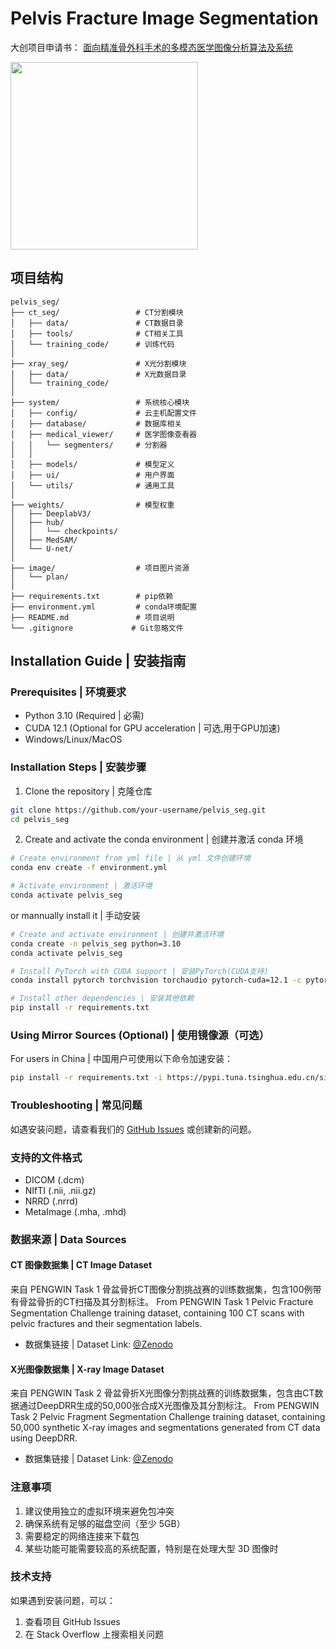 # Pelvis Fracture Image Segmentation

大创项目申请书：
[面向精准骨外科手术的多模态医学图像分析算法及系统](Project_plan.md)

 <img src="image/logo.png" width="300">

## 项目结构

```
pelvis_seg/
├── ct_seg/                 # CT分割模块
│   ├── data/               # CT数据目录
│   ├── tools/              # CT相关工具
│   └── training_code/      # 训练代码
│
├── xray_seg/               # X光分割模块
│   ├── data/               # X光数据目录    
│   └── training_code/
│
├── system/                 # 系统核心模块
│   ├── config/             # 云主机配置文件
│   ├── database/           # 数据库相关
│   ├── medical_viewer/     # 医学图像查看器
│   │   └── segmenters/     # 分割器
│   │
│   ├── models/             # 模型定义
│   ├── ui/                 # 用户界面
│   └── utils/              # 通用工具
│
├── weights/                # 模型权重
│   ├── DeeplabV3/
│   ├── hub/
│   │   └── checkpoints/
│   ├── MedSAM/
│   └── U-net/
│
├── image/                  # 项目图片资源
│   └── plan/
│
├── requirements.txt        # pip依赖
├── environment.yml         # conda环境配置
├── README.md               # 项目说明
└── .gitignore             # Git忽略文件
```

## Installation Guide | 安装指南

### Prerequisites | 环境要求
- Python 3.10 (Required | 必需)
- CUDA 12.1 (Optional for GPU acceleration | 可选,用于GPU加速)
- Windows/Linux/MacOS

### Installation Steps | 安装步骤

1. Clone the repository | 克隆仓库
```bash
git clone https://github.com/your-username/pelvis_seg.git
cd pelvis_seg
```
2. Create and activate the conda environment | 创建并激活 conda 环境
```bash
# Create environment from yml file | 从 yml 文件创建环境
conda env create -f environment.yml

# Activate environment | 激活环境
conda activate pelvis_seg
```
or mannually install it | 手动安装
```bash
# Create and activate environment | 创建并激活环境
conda create -n pelvis_seg python=3.10
conda activate pelvis_seg

# Install PyTorch with CUDA support | 安装PyTorch(CUDA支持)
conda install pytorch torchvision torchaudio pytorch-cuda=12.1 -c pytorch -c nvidia

# Install other dependencies | 安装其他依赖
pip install -r requirements.txt
```


### Using Mirror Sources (Optional) | 使用镜像源（可选）

For users in China | 中国用户可使用以下命令加速安装：

```bash
pip install -r requirements.txt -i https://pypi.tuna.tsinghua.edu.cn/simple
```


### Troubleshooting | 常见问题

如遇安装问题，请查看我们的 [GitHub Issues](https://github.com/your-username/pelvis_seg/issues) 或创建新的问题。

### 支持的文件格式
- DICOM (.dcm)
- NIfTI (.nii, .nii.gz)
- NRRD (.nrrd)
- MetaImage (.mha, .mhd)

### 数据来源 | Data Sources

#### CT 图像数据集 | CT Image Dataset
来自 PENGWIN Task 1 骨盆骨折CT图像分割挑战赛的训练数据集，包含100例带有骨盆骨折的CT扫描及其分割标注。
From PENGWIN Task 1 Pelvic Fracture Segmentation Challenge training dataset, containing 100 CT scans with pelvic fractures and their segmentation labels.
- 数据集链接 | Dataset Link: [@Zenodo](https://doi.org/10.5281/zenodo.10927452)

#### X光图像数据集 | X-ray Image Dataset
来自 PENGWIN Task 2 骨盆骨折X光图像分割挑战赛的训练数据集，包含由CT数据通过DeepDRR生成的50,000张合成X光图像及其分割标注。
From PENGWIN Task 2 Pelvic Fragment Segmentation Challenge training dataset, containing 50,000 synthetic X-ray images and segmentations generated from CT data using DeepDRR.
- 数据集链接 | Dataset Link: [@Zenodo](https://doi.org/10.5281/zenodo.10913195)

### 注意事项
1. 建议使用独立的虚拟环境来避免包冲突
2. 确保系统有足够的磁盘空间（至少 5GB）
3. 需要稳定的网络连接来下载包
4. 某些功能可能需要较高的系统配置，特别是在处理大型 3D 图像时

### 技术支持
如果遇到安装问题，可以：
1. 查看项目 GitHub Issues
2. 在 Stack Overflow 上搜索相关问题